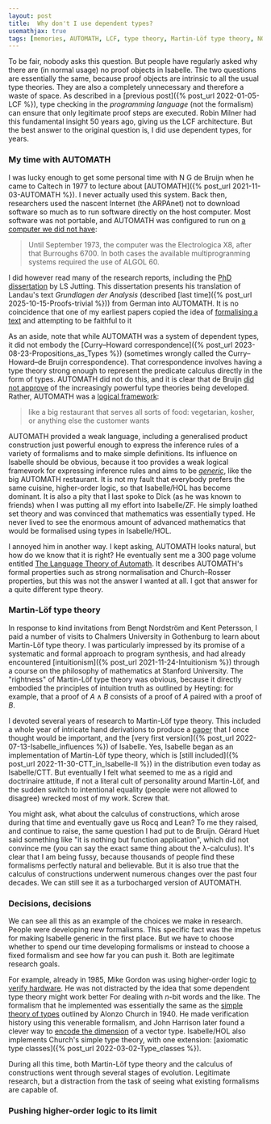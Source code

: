 ```yaml
---
layout: post
title:  Why don't I use dependent types?
usemathjax: true 
tags: [memories, AUTOMATH, LCF, type theory, Martin-Löf type theory, NG de Bruijn]
---
```

To be fair, nobody asks this question.
But people have regularly asked why there are (in normal usage) 
no proof objects in Isabelle.
The two questions are essentially the same, 
because proof objects are intrinsic to all the usual type theories.
They are also a completely unnecessary and therefore a waste of space.
As described in a [previous post]({% post_url 2022-01-05-LCF %}),
type checking in the *programming language* (not the formalism) 
can ensure that only legitimate proof steps are executed.
Robin Milner had this fundamental insight 50 years ago,
giving us the LCF architecture.
But the best answer to the original question is, 
I did use dependent types, for years.

### My time with AUTOMATH

I was lucky enough to get some personal time with N G de Bruijn
when he came to Caltech in 1977 to lecture about
[AUTOMATH]({% post_url 2021-11-03-AUTOMATH %}).
I never actually used this system.
Back then, researchers used the nascent Internet (the ARPAnet)
not to download software so much as 
to run software directly on the host computer.
Most software was not portable, and AUTOMATH was configured to run on 
[a computer we did not have](https://automath.win.tue.nl/archive/pdf/aut034.pdf):

> Until September 1973, the computer was the Electrologica X8, after that
> Burroughs 6700. In both cases the available multiprogranming systems
> required the use of ALGOL 60.

I did however read many of the research reports, including 
the [PhD dissertation](https://automath.win.tue.nl/archive/pdf/aut046.pdf) by LS Jutting.
This dissertation presents his translation 
of Landau's text *Grundlagen der Analysis* (described [last time]({% post_url 2025-10-15-Proofs-trivial %}))
from German into AUTOMATH.
It is no coincidence that one of my earliest papers
copied the idea of 
[formalising a text](https://doi.org/10.1016/0167-6423(85)90009-7) 
and attempting to be faithful to it

As an aside, note that while AUTOMATH was a system of dependent types,
it did not embody the 
[Curry–Howard correspondence]({% post_url 2023-08-23-Propositions_as_Types %})
(sometimes wrongly called the Curry–Howard–de Bruijn correspondence).
That correspondence involves having a type theory strong enough
to represent the predicate calculus directly in the form of types.
AUTOMATH did not do this, and it is clear that de Bruijn
[did not approve](https://pure.tue.nl/ws/portalfiles/portal/4428179/597611.pdf) 
of the increasingly powerful type theories being developed.
Rather, AUTOMATH was a [logical framework](https://pure.tue.nl/ws/files/1892191/597622.pdf):

> like a big restaurant that serves all sorts of food: vegetarian, kosher, or anything else the customer wants

AUTOMATH provided a weak language, 
including a generalised product construction just
powerful enough to express the inference rules of a variety of formalisms
and to make simple definitions.
Its influence on Isabelle should be obvious, 
because it too provides a weak logical framework 
for expressing inference rules
and aims to be [*generic*](https://www.cl.cam.ac.uk/techreports/UCAM-CL-TR-130.html), like the big AUTOMATH restaurant.
It is not my fault that everybody prefers the same cuisine,
higher-order logic, so that Isabelle/HOL has become dominant.
It is also a pity that I last spoke to Dick (as he was known to friends)
when I was putting all my effort into Isabelle/ZF.
He simply loathed set theory and was convinced that mathematics was essentially typed.
He never lived to see the enormous amount of advanced mathematics
that would be formalised using types in Isabelle/HOL.

I annoyed him in another way. I kept asking,
AUTOMATH looks natural, but how do we know that it is right?
He eventually sent me a 300 page volume entitled
[The Language Theory of Automath](https://automath.win.tue.nl/archive/pdf/aut073.pdf).
It describes AUTOMATH's formal properties such as 
strong normalisation and Church–Rosser properties,
but this was not the answer I wanted at all.
I got that answer for a quite different type theory.

### Martin-Löf type theory

In response to kind invitations from Bengt Nordström and Kent Petersson,
I paid a number of visits to Chalmers University in Gothenburg
to learn about Martin-Löf type theory.
I was particularly impressed by its promise 
of a systematic and formal approach to program synthesis,
and had already encountered [intuitionism]({% post_url 2021-11-24-Intuitionism %})
through a course on the philosophy of mathematics at Stanford University.
The "rightness" of Martin-Löf type theory was obvious, 
because it directly embodied the principles of intuition truth
as outlined by Heyting: for example, that
a proof of $A\land B$ consists of a proof of $A$ paired with a proof of $B$.

I devoted several years of research to Martin-Löf type theory.
This included a whole year of intricate hand derivations to produce a 
[paper](https://doi.org/10.1016/S0747-7171(86)80002-5) 
that I once thought would be important,
and the [very first version]({% post_url 2022-07-13-Isabelle_influences %}) 
of Isabelle.
Yes, Isabelle began as an implementation of Martin-Löf type theory,
which is [still included]({% post_url 2022-11-30-CTT_in_Isabelle-II %}) 
in the distribution even today as Isabelle/CTT.
But eventually I felt what seemed to me as a rigid and doctrinaire attitude,
if not a literal cult of personality around Martin-Löf,
and the sudden switch to intentional equality 
(people were not allowed to disagree) wrecked most of my work.
Screw that.

You might ask, what about the calculus of constructions,
which arose during that time and eventually gave us Rocq and Lean?
To me they raised, and continue to raise, the same question I had put to de Bruijn.
Gérard Huet said something like "it is nothing but function application",
which did not convince me (you can say the exact same thing about the λ-calculus).
It's clear that I am being fussy, because thousands of people
find these formalisms perfectly natural and believable.
But it is also true that the calculus of constructions 
underwent numerous changes over the past four decades.
We can still see it as a turbocharged version of AUTOMATH.

### Decisions, decisions

We can see all this as an example of the choices we make in research.
People were developing new formalisms. This specific fact was the impetus
for making Isabelle generic in the first place.
But we have to choose whether to spend our time developing formalisms 
or instead to choose a fixed formalism and see how far you can push it.
Both are legitimate research goals.

For example, already in 1985, Mike Gordon 
was using higher-order logic [to verify hardware](https://doi.org/10.48456/tr-77).
He was not distracted by the idea that some dependent type theory might work better
For dealing with *n*-bit words and the like.
The formalism that he implemented was essentially the same as the 
[simple theory of types](https://plato.stanford.edu/entries/type-theory-church/) 
outlined by Alonzo Church in 1940.
He made verification history using this venerable formalism, 
and John Harrison later found
a clever way to [encode the dimension](https://doi.org/10.1007/11541868_8)
of a vector type.
Isabelle/HOL also implements Church's simple type theory,
with one extension: [axiomatic type classes]({% post_url 2022-03-02-Type_classes %}).

During all this time, both Martin-Löf type theory and the calculus of constructions
went through several stages of evolution. Legitimate research,
but a distraction from the task of seeing what existing formalisms
are capable of.

### Pushing higher-order logic to its limit

